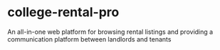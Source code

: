# college-rental-pro
An all-in-one web platform for browsing rental listings and providing a communication platform between landlords and tenants

